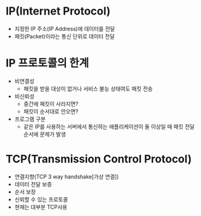 # IP(Internet Protocol)

- 지정한 IP 주소(IP Address)에 데이터를 전달
- 패킷(Packet)이라는 통신 단위로 데이터 전달

# IP 프로토콜의 한계

- 비연결성
  - 패킷을 받을 대상이 없거나 서비스 불능 상태여도 패킷 전송
- 비신뢰성
  - 중간에 패킷이 사라지면?
  - 패킷이 순서대로 안오면?
- 프로그램 구분
  - 같은 IP를 사용하는 서버에서 통신하는 애플리케이션이 둘 이상일 때 패킷 전달 순서에 문제가 발생

# TCP(Transmission Control Protocol)
- 연결지향(TCP 3 way handshake[가상 연결])
- 데이터 전달 보증
- 순서 보장
- 신뢰할 수 있는 프로토콜
- 현재는 대부분 TCP사용